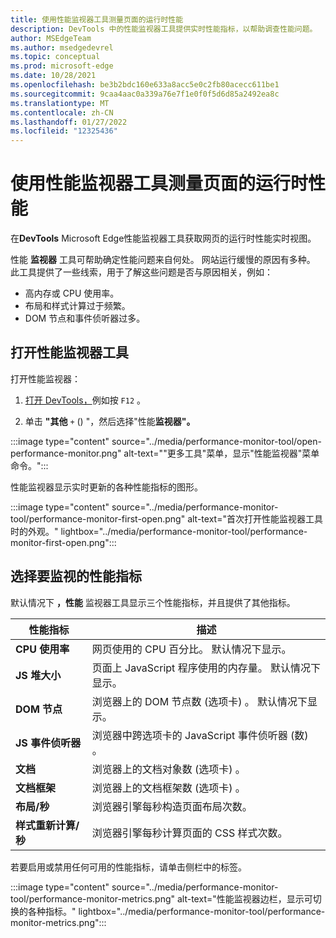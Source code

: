 ```yaml
---
title: 使用性能监视器工具测量页面的运行时性能
description: DevTools 中的性能监视器工具提供实时性能指标，以帮助调查性能问题。
author: MSEdgeTeam
ms.author: msedgedevrel
ms.topic: conceptual
ms.prod: microsoft-edge
ms.date: 10/28/2021
ms.openlocfilehash: be3b2bdc160e633a8acc5e0c2fb80acecc611be1
ms.sourcegitcommit: 9caa4aac0a339a76e7f1e0f0f5d6d85a2492ea8c
ms.translationtype: MT
ms.contentlocale: zh-CN
ms.lasthandoff: 01/27/2022
ms.locfileid: "12325436"
---
```

# <a name="measure-runtime-performance-of-a-page-using-the-performance-monitor-tool"></a>使用性能监视器工具测量页面的运行时性能

在**DevTools** Microsoft Edge性能监视器工具获取网页的运行时性能实时视图。

性能 **监视器** 工具可帮助确定性能问题来自何处。  网站运行缓慢的原因有多种。  此工具提供了一些线索，用于了解这些问题是否与原因相关，例如：
*  高内存或 CPU 使用率。
*  布局和样式计算过于频繁。
*  DOM 节点和事件侦听器过多。


<!-- ====================================================================== -->
## <a name="open-the-performance-monitor-tool"></a>打开性能监视器工具

打开性能监视器：

1. [打开 DevTools，](../open/index.md)例如按 `F12` 。

1. 单击 **"其他** `+` () "，然后选择"性能**监视器"。**

:::image type="content" source="../media/performance-monitor-tool/open-performance-monitor.png" alt-text="&quot;更多工具&quot;菜单，显示&quot;性能监视器&quot;菜单命令。":::

性能监视器显示实时更新的各种性能指标的图形。

:::image type="content" source="../media/performance-monitor-tool/performance-monitor-first-open.png" alt-text="首次打开性能监视器工具时的外观。" lightbox="../media/performance-monitor-tool/performance-monitor-first-open.png":::


<!-- ====================================================================== -->
## <a name="select-performance-metrics-to-monitor"></a>选择要监视的性能指标

默认情况下 **，性能** 监视器工具显示三个性能指标，并且提供了其他指标。

| 性能指标 | 描述 |
|---|---|
| **CPU 使用率** | 网页使用的 CPU 百分比。  默认情况下显示。 |
| **JS 堆大小** | 页面上 JavaScript 程序使用的内存量。  默认情况下显示。 |
| **DOM 节点** | 浏览器上的 DOM 节点数 (选项卡) 。  默认情况下显示。 |
| **JS 事件侦听器** | 浏览器中跨选项卡的 JavaScript 事件侦听器 (数) 。 |
| **文档** | 浏览器上的文档对象数 (选项卡) 。 |
| **文档框架** | 浏览器上的文档框架数 (选项卡) 。 |
| **布局/秒** | 浏览器引擎每秒构造页面布局次数。 |
| **样式重新计算/秒** | 浏览器引擎每秒计算页面的 CSS 样式次数。 |

若要启用或禁用任何可用的性能指标，请单击侧栏中的标签。

:::image type="content" source="../media/performance-monitor-tool/performance-monitor-metrics.png" alt-text="性能监视器边栏，显示可切换的各种指标。" lightbox="../media/performance-monitor-tool/performance-monitor-metrics.png":::
